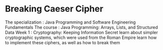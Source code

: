 # Breaking Caeser Cipher
The specialization : Java Programming and Software Engineering Fundamentals
The course : Java Programming: Arrays, Lists, and Structured Data
Week 1 : Cryptography: Keeping Information Secret
learn about simpler cryptographic systems, which were used from the Roman Empire
learn how to implement these ciphers, as well as how to break them